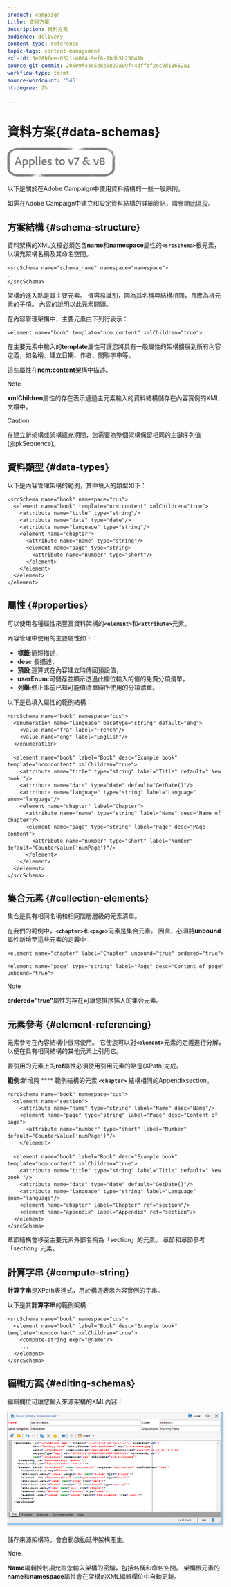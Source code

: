 ```yaml
---
product: campaign
title: 資料方案
description: 資料方案
audience: delivery
content-type: reference
topic-tags: content-management
exl-id: 3e28bfee-0321-40f4-9ef6-1bdb5b25041b
source-git-commit: 20509f44c5b8e0827a09f44dffdf2ec9d11652a1
workflow-type: tm+mt
source-wordcount: '546'
ht-degree: 2%

---
```


# 資料方案{#data-schemas}

![](../../assets/common.svg)

以下是關於在Adobe Campaign中使用資料結構的一些一般原則。

如需在Adobe Campaign中建立和設定資料結構的詳細資訊，請參閱[此區段](../../configuration/using/about-schema-edition.md)。

## 方案結構 {#schema-structure}

資料架構的XML文檔必須包含&#x200B;**name**&#x200B;和&#x200B;**namespace**&#x200B;屬性的&#x200B;**`<srcschema>`**&#x200B;根元素，以填充架構名稱及其命名空間。

```
<srcSchema name="schema_name" namespace="namespace">
...
</srcSchema>
```

架構的進入點是其主要元素。 很容易識別，因為其名稱與結構相同，且應為根元素的子項。 內容的說明以此元素開頭。

在內容管理架構中，主要元素由下列行表示：

```
<element name="book" template="ncm:content" xmlChildren="true">
```

在主要元素中輸入的&#x200B;**template**&#x200B;屬性可讓您將具有一般屬性的架構擴展到所有內容定義，如名稱、建立日期、作者、關聯字串等。

這些屬性在&#x200B;**ncm:content**&#x200B;架構中描述。

>[!NOTE]
>
>**xmlChildren**&#x200B;屬性的存在表示通過主元素輸入的資料結構儲存在內容實例的XML文檔中。

>[!CAUTION]
>
>在建立新架構或架構擴充期間，您需要為整個架構保留相同的主鍵序列值(@pkSequence)。

## 資料類型 {#data-types}

以下是內容管理架構的範例，其中填入的類型如下：

```
<srcSchema name="book" namespace="cus">
  <element name="book" template="ncm:content" xmlChildren="true">
    <attribute name="title" type="string"/>
    <attribute name="date" type="date"/>
    <attribute name="language" type="string"/>
    <element name="chapter">
      <attribute name="name" type="string"/>
      <element name="page" type="string>
        <attribute name="number" type="short"/>
      </element>
    </element>
  </element>
</element>
```

## 屬性 {#properties}

可以使用各種屬性來豐富資料架構的&#x200B;**`<element>`**&#x200B;和&#x200B;**`<attribute>`**&#x200B;元素。

內容管理中使用的主要屬性如下：

* **標籤**:簡短描述，
* **desc**:長描述，
* **預設**:運算式在內容建立時傳回預設值，
* **userEnum**:可儲存並顯示透過此欄位輸入的值的免費分項清單，
* **列舉**:修正事前已知可能值清單時所使用的分項清單。

以下是已填入屬性的範例結構：

```
<srcSchema name="book" namespace="cus">
  <enumeration name="language" basetype="string" default="eng">    
    <value name="fra" label="French"/>    
    <value name="eng" label="English"/>   
  </enumeration>

  <element name="book" label="Book" desc="Example book" template="ncm:content" xmlChildren="true">
    <attribute name="title" type="string" label="Title" default="'New book'"/>
    <attribute name="date" type="date" default="GetDate()"/>
    <attribute name="language" type="string" label="Language" enum="language"/>
    <element name="chapter" label="Chapter">
      <attribute name="name" type="string" label="Name" desc="Name of chapter"/>
      <element name="page" type="string" label="Page" desc="Page content">
        <attribute name="number" type="short" label="Number" default="CounterValue('numPage')"/>
      </element>
    </element>
  </element>
</srcSchema>
```

## 集合元素 {#collection-elements}

集合是具有相同名稱和相同階層層級的元素清單。

在我們的範例中，**`<chapter>`**&#x200B;和&#x200B;**`<page>`**&#x200B;元素是集合元素。 因此，必須將&#x200B;**unbound**&#x200B;屬性新增至這些元素的定義中：

```
<element name="chapter" label="Chapter" unbound="true" ordered="true">
```

```
<element name="page" type="string" label="Page" desc="Content of page" unbound="true">
```

>[!NOTE]
>
>**ordered=&quot;true&quot;**&#x200B;屬性的存在可讓您排序插入的集合元素。

## 元素參考 {#element-referencing}

元素參考在內容結構中很常使用。 它使您可以對&#x200B;**`<element>`**&#x200B;元素的定義進行分解，以便在具有相同結構的其他元素上引用它。

要引用的元素上的&#x200B;**ref**&#x200B;屬性必須使用引用元素的路徑(XPath)完成。

**範例**:新增與 **** 範例結構的元素 **`<chapter>`** 結構相同的Appendixsection。

```
<srcSchema name="book" namespace="cus">
  <element name="section">
    <attribute name="name" type="string" label="Name" desc="Name"/>
    <element name="page" type="string" label="Page" desc="Content of page">
      <attribute name="number" type="short" label="Number" default="CounterValue('numPage')"/>
    </element>

  <element name="book" label="Book" desc="Example book" template="ncm:content" xmlChildren="true">
    <attribute name="title" type="string" label="Title" default="'New book'"/>
    <attribute name="date" type="date" default="GetDate()"/>
    <attribute name="language" type="string" label="Language" enum="language"/>
    <element name="chapter" label="Chapter" ref="section"/>
    <element name="appendix" label="Appendix" ref="section"/>
  </element>
</srcSchema>
```

章節結構會移至主要元素外部名稱為「section」的元素。 章節和章節參考「section」元素。

## 計算字串 {#compute-string}

**計算字串**&#x200B;是XPath表達式，用於構造表示內容實例的字串。

以下是其&#x200B;**計算字串**&#x200B;的範例架構：

```
<srcSchema name="book" namespace="cus">
  <element name="book" label="Book" desc="Example book" template="ncm:content" xmlChildren="true">
    <compute-string expr="@name"/>
    ...
  </element>
</srcSchema>
```

## 編輯方案 {#editing-schemas}

編輯欄位可讓您輸入來源架構的XML內容：

![](assets/d_ncs_integration_schema_edition.png)

儲存來源架構時，會自動啟動延伸架構產生。

>[!NOTE]
>
>**Name**&#x200B;編輯控制項允許您輸入架構的密鑰，包括名稱和命名空間。 架構根元素的&#x200B;**name**&#x200B;和&#x200B;**namespace**&#x200B;屬性會在架構的XML編輯欄位中自動更新。
